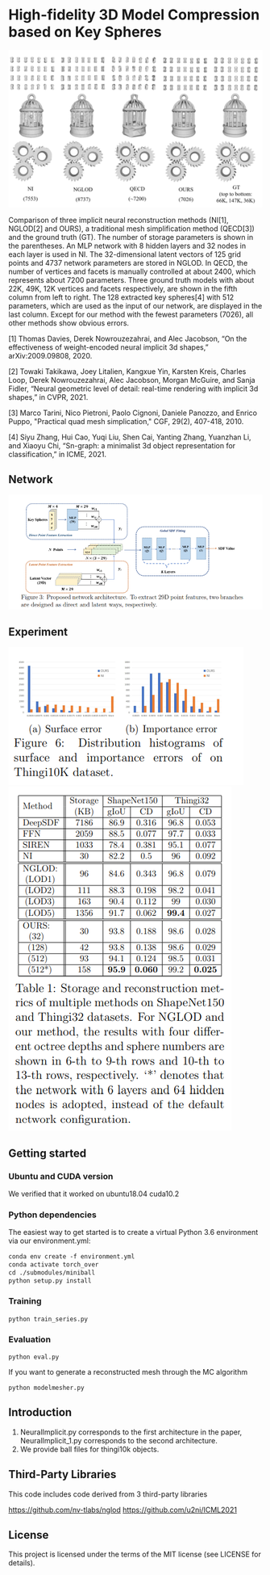 # High-fidelity 3D Model Compression based on Key Spheres

![image](imgs/Figure1.png)

Comparison of three implicit neural reconstruction methods (NI[1], NGLOD[2] and OURS), a traditional mesh simplification method (QECD[3]) and the ground truth (GT). The number of storage parameters is shown in the parentheses. An MLP network with 8 hidden layers and $32$ nodes in each layer is used in NI.	The 32-dimensional latent vectors of 125 grid points and 4737 network parameters are stored in NGLOD. In QECD, the number of vertices and facets is manually controlled at about 2400, which represents about 7200 parameters. Three ground truth models with about 22K, 49K, 12K vertices and facets respectively, are shown in the fifth column from left to right. The 128 extracted key spheres[4] with 512 parameters, which are used as the input of our network, are displayed in the last column. Except for our method with the fewest parameters (7026), all other methods show obvious errors.

[1] Thomas Davies, Derek Nowrouzezahrai, and Alec Jacobson, “On the effectiveness of weight-encoded neural implicit 3d shapes,” arXiv:2009.09808, 2020.

[2] Towaki Takikawa, Joey Litalien, Kangxue Yin, Karsten Kreis, Charles Loop, Derek Nowrouzezahrai, Alec Jacobson, Morgan McGuire, and Sanja Fidler, “Neural geometric level of detail: real-time rendering with implicit 3d shapes,” in CVPR, 2021.

[3] Marco Tarini, Nico Pietroni, Paolo Cignoni, Daniele Panozzo, and Enrico Puppo, "Practical quad mesh simplication," CGF, 29(2), 407-418, 2010.

[4] Siyu Zhang, Hui Cao, Yuqi Liu, Shen Cai, Yanting Zhang, Yuanzhan Li, and Xiaoyu Chi, “Sn-graph: a minimalist 3d object representation for classification,” in ICME, 2021.
## Network
![image](imgs/network.png)
## Experiment
![image](imgs/table1.png)
![image](imgs/table2.png)
## Getting started

### Ubuntu and CUDA version

We verified that it worked on ubuntu18.04 cuda10.2

### Python dependencies
The easiest way to get started is to create a virtual Python 3.6 environment via our environment.yml:
```
conda env create -f environment.yml
conda activate torch_over
cd ./submodules/miniball
python setup.py install

```
### Training
```
python train_series.py
```

### Evaluation
```
python eval.py
```
If you want to generate a reconstructed mesh through the MC algorithm
```
python modelmesher.py 
```

## Introduction
1. NeuralImplicit.py corresponds to the first architecture in the paper, NeuralImplicit_1.py corresponds to the second architecture.
2. We provide ball files for thingi10k objects.

## Third-Party Libraries

This code includes code derived from 3 third-party libraries

https://github.com/nv-tlabs/nglod
https://github.com/u2ni/ICML2021

## License
This project is licensed under the terms of the MIT license (see LICENSE for details).
